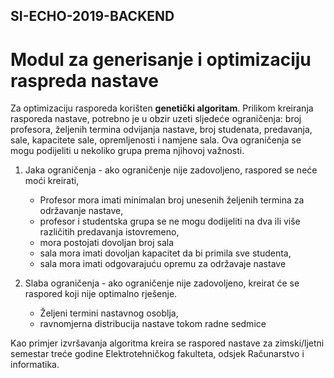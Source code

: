 ## SI-ECHO-2019-BACKEND
# Modul za generisanje i optimizaciju raspreda nastave

Za optimizaciju rasporeda korišten **genetički algoritam**. Prilikom kreiranja rasporeda nastave, potrebno je u obzir uzeti sljedeće ograničenja: broj profesora, željenih termina odvijanja nastave, broj studenata, predavanja, sale, kapacitete sale, opremljenosti i namjene sala.
Ova ograničenja se mogu podijeliti u nekoliko grupa prema njihovoj važnosti. 
  1. Jaka ograničenja - ako ograničenje nije zadovoljeno, raspored se neće moći kreirati,
      - Profesor mora imati minimalan broj unesenih željenih termina za održavanje nastave, 
      - profesor i studentska grupa se ne mogu dodijeliti na dva ili više različitih predavanja istovremeno,
      - mora postojati dovoljan broj sala 
      - sala mora imati dovoljan kapacitet da bi primila sve studenta,
      - sala mora imati odgovarajuću opremu za održavaje nastave

  2. Slaba ograničenja - ako ograničenje nije zadovoljeno, kreirat će se raspored koji nije optimalno rješenje.
      - Željeni termini nastavnog osoblja,
      - ravnomjerna distribucija nastave tokom radne sedmice
     
Kao primjer izvršavanja algoritma kreira se raspored nastave za zimski/ljetni semestar treće godine Elektrotehničkog fakulteta, odsjek Računarstvo i informatika. 
